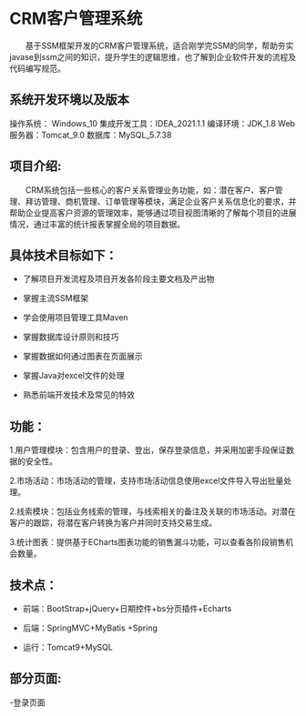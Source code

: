 # CRM客户管理系统  

&emsp;&emsp;基于SSM框架开发的CRM客户管理系统，适合刚学完SSM的同学，帮助夯实javase到ssm之间的知识，提升学生的逻辑思维，也了解到企业软件开发的流程及代码编写规范。<br>

## 系统开发环境以及版本

操作系统： Windows_10
集成开发工具：IDEA_2021.1.1
编译环境：JDK_1.8
Web服务器：Tomcat_9.0
数据库：MySQL_5.7.38<br>

## 项目介绍: 

&emsp;&emsp;CRM系统包括一些核心的客户关系管理业务功能，如：潜在客户、客户管理、拜访管理、商机管理、订单管理等模块，满足企业客户关系信息化的要求，并帮助企业提高客户资源的管理效率，能够通过项目视图清晰的了解每个项目的进展情况，通过丰富的统计报表掌握全局的项目数据。<br>

## 具体技术目标如下：

- 了解项目开发流程及项目开发各阶段主要文档及产出物

- 掌握主流SSM框架

- 学会使用项目管理工具Maven

- 掌握数据库设计原则和技巧

- 掌握数据如何通过图表在页面展示

- 掌握Java对excel文件的处理

- 熟悉前端开发技术及常见的特效<br>

## 功能：

1.用户管理模块：包含用户的登录、登出，保存登录信息，并采用加密手段保证数据的安全性。

2.市场活动：市场活动的管理，支持市场活动信息使用excel文件导入导出批量处理。

2.线索模块：包括业务线索的管理，与线索相关的备注及关联的市场活动。对潜在客户的跟踪，将潜在客户转换为客户并同时支持交易生成。

3.统计图表：提供基于ECharts图表功能的销售漏斗功能，可以查看各阶段销售机会数量。<br>


## 技术点：

- 前端：BootStrap+jQuery+日期控件+bs分页插件+Echarts

- 后端：SpringMVC+MyBatis +Spring

- 运行：Tomcat9+MySQL

## 部分页面:

-登录页面
